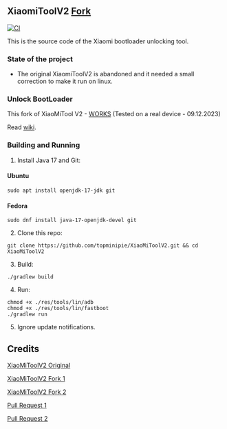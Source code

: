 ## XiaomiToolV2 [Fork](https://github.com/francescotescari/XiaoMiToolV2/compare/refactor/distribution...topminipie:XiaoMiToolV2:main)

[<img alt="CI" src="https://github.com/topminipie/XiaoMiToolV2/actions/workflows/ci.yml/badge.svg">](https://github.com/topminipie/XiaoMiToolV2/actions/workflows/ci.yml)

This is the source code of the Xiaomi bootloader unlocking tool.

### State of the project
  - The original XiaomiToolV2 is abandoned and it needed a small correction to make it run on linux.

### Unlock BootLoader

This fork of XiaoMiTool V2 - [WORKS](https://github.com/topminipie/XiaoMiToolV2/tree/tested) (Tested on a real device - 09.12.2023)

Read [wiki](https://github.com/topminipie/XiaoMiToolV2/wiki/Unlock-BootLoader).

### Building and Running 

1. Install Java 17 and Git:

#### Ubuntu
```
sudo apt install openjdk-17-jdk git
```

#### Fedora
```
sudo dnf install java-17-openjdk-devel git
```

2. Clone this repo:
```
git clone https://github.com/topminipie/XiaoMiToolV2.git && cd XiaoMiToolV2
```

3. Build:
```
./gradlew build
```

4. Run:
```
chmod +x ./res/tools/lin/adb
chmod +x ./res/tools/lin/fastboot
./gradlew run
```

5. Ignore update notifications.

## Credits

[XiaoMiToolV2 Original](https://github.com/francescotescari/XiaoMiToolV2)

[XiaoMiToolV2 Fork 1](https://github.com/Nik-Kot/XiaoMiToolV2/tree/linux)

[XiaoMiToolV2 Fork 2](https://github.com/tkapias/XiaoMiToolV2)

[Pull Request 1](https://github.com/francescotescari/XiaoMiToolV2/pull/103)

[Pull Request 2](https://github.com/francescotescari/XiaoMiToolV2/pull/98)
